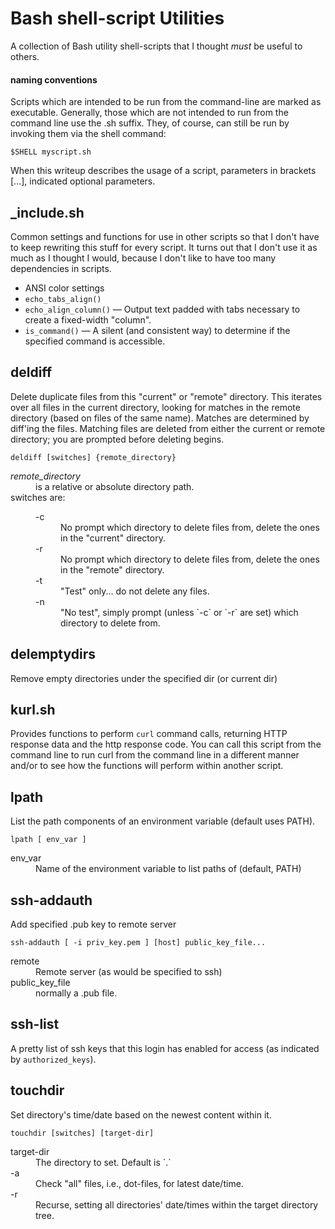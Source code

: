# Bash shell-script Utilities

A collection of Bash utility shell-scripts that I thought _must_ be useful to others.

#### naming conventions
Scripts which are intended to be run from the command-line are marked as executable. Generally, those which are not intended to run from the command line use the .sh suffix. They, of course, can still be run by invoking them via the shell command:
```
$SHELL myscript.sh
```
When this writeup describes the usage of a script, parameters in brackets […],
indicated optional parameters.

## _include.sh
Common settings and functions for use in other scripts so that I don't have to keep rewriting this stuff for every script. It turns out that I don't use it as much as I thought I would, because I don't like to have too many dependencies in scripts.
- ANSI color settings
- `echo_tabs_align()`
- `echo_align_column()` — Output text padded with tabs necessary to create a fixed-width "column".
- `is_command()` — A silent (and consistent way) to determine if the specified command is accessible.

## deldiff
Delete duplicate files from this "current" or "remote" directory. This
iterates over all files in the current directory, looking for matches in the
remote directory (based on files of the same name). Matches are determined
by diff'ing the files. Matching files are deleted from either the current
or remote directory; you are prompted before deleting begins.
```
deldiff [switches] {remote_directory}
```
<dl>
   <dt><em>remote_directory</em><dd>is a relative or absolute directory path.
   <dt>switches are:
   <dd><dl>
 	<dt>-c<dd>No prompt which directory to delete files from, delete the ones in the "current" directory.
  	<dt>-r<dd>No prompt which directory to delete files from, delete the ones in the "remote" directory.
	<dt>-t<dd>"Test" only... do not delete any files.
	<dt>-n<dd>"No test", simply prompt (unless `-c` or `-r` are set) which directory to delete from.
</dl></dl>

## delemptydirs
Remove empty directories under the specified dir (or current dir)

## kurl.sh
Provides functions to perform `curl` command calls, returning HTTP response
data and the http response code. You can call this script from the command line to run curl from the command line in a different manner and/or to see how the functions will perform within another script.

## lpath
List the path components of an environment variable (default uses PATH).
```
lpath [ env_var ]
```
<dl>
	<dt>env_var<dd>Name of the environment variable to list paths of (default, PATH)
</dl>

## ssh-addauth
Add specified .pub key to remote server
```
ssh-addauth [ -i priv_key.pem ] [host] public_key_file...
```
<dl>
	<dt>remote<dd>Remote server (as would be specified to ssh)
	<dt>public_key_file<dd>normally a .pub file.
</dl>

## ssh-list
A pretty list of ssh keys that this login has enabled for access (as indicated by `authorized_keys`).

## touchdir
Set directory's time/date based on the newest content within it. 
```
touchdir [switches] [target-dir]
```
<dl>
	<dt>target-dir<dd>The directory to set. Default is `.`
	<dt>-a<dd>Check "all" files, i.e., dot-files, for latest date/time.
	<dt>-r<dd>Recurse, setting all directories' date/times within the target directory tree.
</dl>
